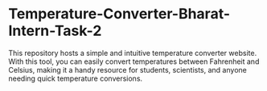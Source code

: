 # Temperature-Converter-Bharat-Intern-Task-2
This repository hosts a simple and intuitive temperature converter website. With this tool, you can easily convert temperatures between Fahrenheit and Celsius, making it a handy resource for students, scientists, and anyone needing quick temperature conversions.
